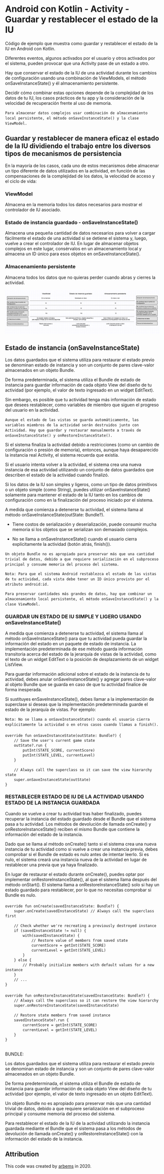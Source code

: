 # Android con Kotlin - Activity - Guardar y restablecer el estado de la IU

Código de ejemplo que muestra como guardar y restablecer el estado de la IU en Android con Kotlin.

Diferentes eventos, algunos activados por el usuario y otros activados por el sistema, pueden provocar que una Activity pase de un estado a otro.

Hay que conservar el estado de la IU de una actividad durante los cambios de configuración usando una combinación de ViewModels, el método onSaveInstanceState() y él almacenamiento persistente.

Decidir cómo combinar estas opciones depende de la complejidad de los datos de tu IU, los casos prácticos de tu app y la consideración de la velocidad de recuperación frente al uso de memoria.
      
`Para almacenar datos complejos usar combinación de almacenamiento local persistente, el método onSaveInstanceState() y la clase ViewModel.`
         
## Guardar y restablecer de manera eficaz el estado de la IU dividiendo el trabajo entre los diversos tipos de mecanismos de persistencia

En la mayoría de los casos, cada uno de estos mecanismos debe almacenar un tipo diferente de datos utilizados en la actividad, en función de las compensaciones de la complejidad de los datos, la velocidad de acceso y el ciclo de vida:

### ViewModel

Almacena en la memoria todos los datos necesarios para mostrar el controlador de IU asociado.

### Estado de instancia guardado - onSaveInstanceState()

Almacena una pequeña cantidad de datos necesarios para volver a cargar fácilmente el estado de una actividad si se detiene el sistema y, luego, vuelve a crear el controlador de IU. En lugar de almacenar objetos complejos en este lugar, consérvalos en un almacenamiento local y almacena un ID único para esos objetos en onSaveInstanceState().

### Almacenamiento persistente

Almacena todos los datos que no quieras perder cuando abras y cierres la actividad.

![Lifecycle Activity](https://github.com/arbems/Android-with-Kotlin-Activity/blob/master/activity-(save-and-reset-ui-status)/0001.png)

## Estado de instancia (onSaveInstanceState)

Los datos guardados que el sistema utiliza para restaurar el estado previo se denominan estado de instancia y son un conjunto de pares clave-valor almacenados en un objeto Bundle.

De forma predeterminada, el sistema utiliza el Bundle de estado de instancia para guardar información de cada objeto View del diseño de tu actividad (por ejemplo, el valor de texto ingresado en un widget EditText).

Sin embargo, es posible que tu actividad tenga más información de estado que desees restablecer, como variables de miembro que siguen el progreso del usuario en la actividad.

`Aunque el estado de las vistas se guarda automáticamente, las variables miembros de la actividad serán destruidos junto con Actividad. Hay que guardar y restaurar manualmente a través de onSaveInstanceState() y onRestoreInstanceState().`

Si el sistema finaliza la actividad debido a restricciones (como un cambio de configuración o presión de memoria), entonces, aunque haya desaparecido la instancia real Activity, el sistema recuerda que existía. 

Si el usuario intenta volver a la actividad, el sistema crea una nueva instancia de esa actividad utilizando un conjunto de datos guardados que describen el estado de la actividad cuando finalizó.

Si los datos de la IU son simples y ligeros, como un tipo de datos primitivos o un objeto simple (como String), puedes utilizar onSaveInstanceState() solamente para mantener el estado de la IU tanto en los cambios de configuración como en la finalización del proceso iniciado por el sistema.

A medida que comienza a detenerse tu actividad, el sistema llama al método onSaveInstanceState(outState: Bundle?).

* Tiene costos de serialización y deserialización, puede consumir mucha memoria si los objetos que se serializan son demasiado complejos.

* No se llama a onSaveInstanceState() cuando el usuario cierra explícitamente la actividad (botón atrás, finish()).

`Un objeto Bundle no es apropiado para preservar más que una cantidad trivial de datos, debido a que requiere serialización en el subproceso principal y consume memoria del proceso del sistema.`

`Nota: Para que el sistema Android restablezca el estado de las vistas de tu actividad, cada vista debe tener un ID único provisto por el atributo android:id.`

`Para preservar cantidades más grandes de datos, hay que combinar un almacenamiento local persistente, el método onSaveInstanceState() y la clase ViewModel.`

### GUARDAR UN ESTADO DE IU SIMPLE Y LIGERO USANDO onSaveInstanceState()
    
A medida que comienza a detenerse tu actividad, el sistema llama al método onSaveInstanceState() para que tu actividad pueda guardar la información del estado en un paquete de estado de instancia. La implementación predeterminada de ese método guarda información transitoria acerca del estado de la jerarquía de vistas de la actividad, como el texto de un widget EditText o la posición de desplazamiento de un widget ListView.

Para guardar información adicional sobre el estado de la instancia de tu actividad, debes anular onSaveInstanceState() y agregar pares clave-valor al objeto Bundle que se guarda en caso de que tu actividad finalice de forma inesperada.

Si sustituyes enSaveInstanceState(), debes llamar a la implementación de superclase si deseas que la implementación predeterminada guarde el estado de la jerarquía de vistas. Por ejemplo:

`Nota: No se llama a onSaveInstanceState() cuando el usuario cierra explícitamente la actividad o en otros casos cuando llamas a finish().`

####
    override fun onSaveInstanceState(outState: Bundle?) {
        // Save the user's current game state
        outState?.run {
            putInt(STATE_SCORE, currentScore)
            putInt(STATE_LEVEL, currentLevel)
        }
    
        // Always call the superclass so it can save the view hierarchy state
        super.onSaveInstanceState(outState)
    }
    
### RESTABLECER ESTADO DE IU DE LA ACTIVIDAD USANDO ESTADO DE LA INSTANCIA GUARDADA
    
Cuando se vuelve a crear tu actividad tras haber finalizado, puedes recuperar la instancia del estado guardado desde el Bundle que el sistema pasa a tu actividad. Los métodos de devolución de llamada onCreate() y onRestoreInstanceState() reciben el mismo Bundle que contiene la información del estado de la instancia.

Dado que se llama al método onCreate() tanto si el sistema crea una nueva instancia de tu actividad como si vuelve a crear una instancia previa, debes comprobar si el Bundle de estado es nulo antes de intentar leerlo. Si es nulo, el sistema creará una instancia nueva de la actividad en lugar de restablecer una previa que ya haya finalizado.

En lugar de restaurar el estado durante onCreate(), puedes optar por implementar onRestoreInstanceState(), al que el sistema llama después del método onStart(). El sistema llama a onRestoreInstanceState() solo si hay un estado guardado para restablecer, por lo que no necesitas comprobar si Bundle es nulo.

####
    override fun onCreate(savedInstanceState: Bundle?) {
        super.onCreate(savedInstanceState) // Always call the superclass first
    
        // Check whether we're recreating a previously destroyed instance
        if (savedInstanceState != null) {
            with(savedInstanceState) {
                // Restore value of members from saved state
                currentScore = getInt(STATE_SCORE)
                currentLevel = getInt(STATE_LEVEL)
            }
        } else {
            // Probably initialize members with default values for a new instance
        }
        // ...
    }
    
####
    override fun onRestoreInstanceState(savedInstanceState: Bundle?) {
        // Always call the superclass so it can restore the view hierarchy
        super.onRestoreInstanceState(savedInstanceState)
    
        // Restore state members from saved instance
        savedInstanceState?.run {
            currentScore = getInt(STATE_SCORE)
            currentLevel = getInt(STATE_LEVEL)
        }
    }
    
<br/>
BUNDLE:

Los datos guardados que el sistema utiliza para restaurar el estado previo se denominan estado de instancia y son un conjunto de pares clave-valor almacenados en un objeto Bundle.

De forma predeterminada, el sistema utiliza el Bundle de estado de instancia para guardar información de cada objeto View del diseño de tu actividad (por ejemplo, el valor de texto ingresado en un objeto EditText).

Un objeto Bundle no es apropiado para preservar más que una cantidad trivial de datos, debido a que requiere serialización en el subproceso principal y consume memoria del proceso del sistema.

Para restablecer el estado de la IU de la actividad utilizando la instancia guardada mediante el Bundle que el sistema pasa a los métodos de devolución de llamada onCreate() y onRestoreInstanceState() con la información del estado de la instancia.

## Attribution

This code was created by [arbems](https://github.com/arbems) in 2020.